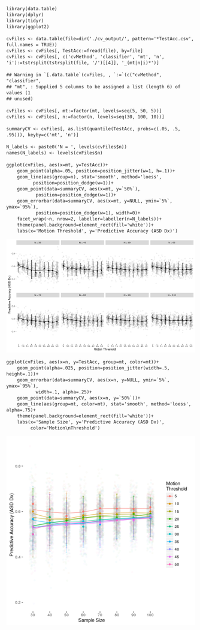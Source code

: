     library(data.table)
    library(dplyr)
    library(tidyr)
    library(ggplot2)

    cvFiles <- data.table(file=dir('./cv_output/', pattern='*TestAcc.csv', full.names = TRUE)) 
    cvFiles <- cvFiles[, TestAcc:=fread(file), by=file]
    cvFiles <- cvFiles[, c('cvMethod', 'classifier', 'mt', 'n', 'i'):=tstrsplit(tstrsplit(file, '/')[[4]], '_(mt|n|i)*')]

    ## Warning in `[.data.table`(cvFiles, , `:=`(c("cvMethod", "classifier",
    ## "mt", : Supplied 5 columns to be assigned a list (length 6) of values (1
    ## unused)

    cvFiles <- cvFiles[, mt:=factor(mt, levels=seq(5, 50, 5))]
    cvFiles <- cvFiles[, n:=factor(n, levels=seq(30, 100, 10))]

    summaryCV <- cvFiles[, as.list(quantile(TestAcc, probs=c(.05, .5, .95))), keyby=c('mt', 'n')]

    N_labels <- paste0('N = ', levels(cvFiles$n))
    names(N_labels) <- levels(cvFiles$n)

    ggplot(cvFiles, aes(x=mt, y=TestAcc))+
        geom_point(alpha=.05, position=position_jitter(w=1, h=.1))+
        geom_line(aes(group=n), stat='smooth', method='loess', 
              position=position_dodge(w=1))+
        geom_point(data=summaryCV, aes(x=mt, y=`50%`),
               position=position_dodge(w=1))+
        geom_errorbar(data=summaryCV, aes(x=mt, y=NULL, ymin=`5%`, ymax=`95%`),
               position=position_dodge(w=1), width=0)+
        facet_wrap(~n, nrow=2, labeller=labeller(n=N_labels))+
        theme(panel.background=element_rect(fill='white'))+
        labs(x='Motion Threshold', y='Predictive Accuracy (ASD Dx)')

![](plot_svc_motion_comparison_files/figure-markdown_strict/unnamed-chunk-2-1.png)<!-- -->

    ggplot(cvFiles, aes(x=n, y=TestAcc, group=mt, color=mt))+
        geom_point(alpha=.025, position=position_jitter(width=.5, height=.1))+
        geom_errorbar(data=summaryCV, aes(x=n, y=NULL, ymin=`5%`, ymax=`95%`),
               width=.1, alpha=.25)+
        geom_point(data=summaryCV, aes(x=n, y=`50%`))+
        geom_line(aes(group=mt, color=mt), stat='smooth', method='loess', alpha=.75)+ 
        theme(panel.background=element_rect(fill='white'))+
        labs(x='Sample Size', y='Predictive Accuracy (ASD Dx)',
             color='Motion\nThreshold')

![](plot_svc_motion_comparison_files/figure-markdown_strict/unnamed-chunk-3-1.png)<!-- -->
